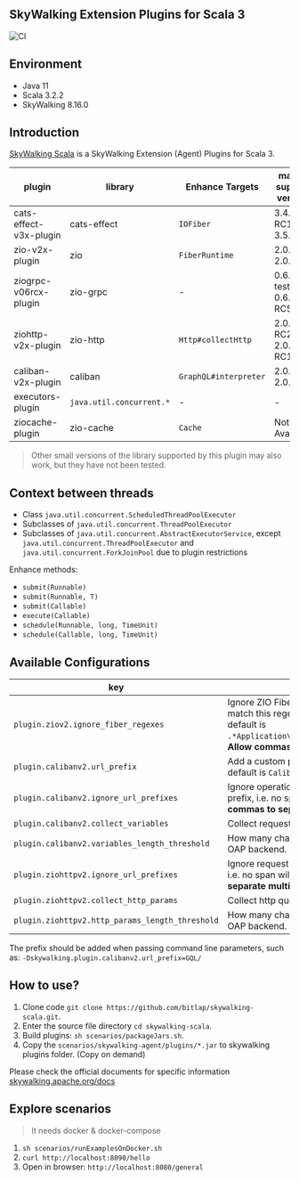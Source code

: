 SkyWalking Extension Plugins for Scala 3
---

![CI][Badge-CI]


[Badge-CI]: https://github.com/bitlap/skywalking-scala/actions/workflows/ScalaCI.yml/badge.svg

## Environment

- Java 11
- Scala 3.2.2
- SkyWalking 8.16.0

## Introduction

[SkyWalking Scala](https://github.com/bitlap/skywalking-scala) is a SkyWalking Extension (Agent) Plugins for Scala 3.


| plugin                 | library                  | Enhance Targets       | maybe support version   | tested version |
|------------------------|--------------------------|-----------------------|-------------------------|----------------|
| cats-effect-v3x-plugin | cats-effect              | `IOFiber`             | 3.4.0-RC1 ~ 3.5.x       | 3.4.1          |
| zio-v2x-plugin         | zio                      | `FiberRuntime`        | 2.0.3 ~ 2.0.x           | 2.0.9,2.0.13   |
| ziogrpc-v06rcx-plugin  | zio-grpc                 | -                     | 0.6.0-test6 ~ 0.6.0-RC5 | 0.6.0-RC5      |
| ziohttp-v2x-plugin     | zio-http                 | `Http#collectHttp`    | 2.0.0-RC2 ~ 2.0.0-RC11  | 2.0.0-RC10     |
| caliban-v2x-plugin     | caliban                  | `GraphQL#interpreter` | 2.0.0 ~ 2.0.2           | 2.0.1          |
| executors-plugin       | `java.util.concurrent.*` | -                     | -                       | -              |
| ziocache-plugin        | zio-cache                | `Cache`               | Not Available           | Not Available  |


> Other small versions of the library supported by this plugin may also work, but they have not been tested.

## Context between threads

- Class `java.util.concurrent.ScheduledThreadPoolExecutor`
- Subclasses of `java.util.concurrent.ThreadPoolExecutor`
- Subclasses of `java.util.concurrent.AbstractExecutorService`, except `java.util.concurrent.ThreadPoolExecutor` and `java.util.concurrent.ForkJoinPool` due to plugin restrictions

Enhance methods:
- `submit(Runnable)`
- `submit(Runnable, T)`
- `submit(Callable)`
- `execute(Callable)`
- `schedule(Runnable, long, TimeUnit)`
- `schedule(Callable, long, TimeUnit)`


## Available Configurations
| key                                             | description                                                                                                                                                                                    |
|-------------------------------------------------|------------------------------------------------------------------------------------------------------------------------------------------------------------------------------------------------|
| `plugin.ziov2.ignore_fiber_regexes`             | Ignore ZIO Fibers by `FiberId.location` which match this regex, i.e. no span will be created, default is `.*Application\.run.*,.*ZHttpServer\.start.*`. **Allow commas to separate multiple**. |
| `plugin.calibanv2.url_prefix`                   | Add a custom prefix to the graphql operation, default is `Caliban/GraphQL/`.                                                                                                                   |
| `plugin.calibanv2.ignore_url_prefixes`          | Ignore operation names starting with this prefix, i.e. no span will be created. **Allow commas to separate multiple**.                                                                         |
| `plugin.calibanv2.collect_variables`            | Collect request variables.                                                                                                                                                                     |
| `plugin.calibanv2.variables_length_threshold`   | How many characters to keep and send to the OAP backend.                                                                                                                                       |
| `plugin.ziohttpv2.ignore_url_prefixes`          | Ignore request paths starting with this prefix, i.e. no span will be created. **Allow commas to separate multiple**.                                                                           |
| `plugin.ziohttpv2.collect_http_params`          | Collect http query params.                                                                                                                                                                     |
| `plugin.ziohttpv2.http_params_length_threshold` | How many characters to keep and send to the OAP backend.                                                                                                                                       |

The prefix should be added when passing command line parameters, such as: `-Dskywalking.plugin.calibanv2.url_prefix=GQL/`

## How to use?

1. Clone code `git clone https://github.com/bitlap/skywalking-scala.git`.
2. Enter the source file directory `cd skywalking-scala`.
3. Build plugins: `sh scenarios/packageJars.sh`. 
4. Copy the `scenarios/skywalking-agent/plugins/*.jar` to skywalking plugins folder. (Copy on demand)

Please check the official documents for specific information
[skywalking.apache.org/docs](https://skywalking.apache.org/docs/skywalking-java/v8.15.0/en/setup/service-agent/java-agent/readme/)

## Explore scenarios

> It needs docker & docker-compose

1. `sh scenarios/runExamplesOnDocker.sh`
2. `curl http://localhost:8090/hello`
3. Open in browser: `http://localhost:8080/general`
